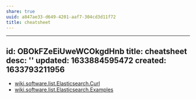 ```yaml
---
share: true
uuid: a847ae33-d649-4201-aaf7-304cd3d11f72
title: cheatsheet
---
```

---
id: OBOkFZeEiUweWCOkgdHnb
title: cheatsheet
desc: ''
updated: 1633884595472
created: 1633793211956
---

* [wiki.software.list.Elasticsearch.Curl](/undefined)
* [wiki.software.list.Elasticsearch.Examples](/undefined)